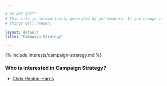 ```yaml
---

# DO NOT EDIT!
# This file is automatically generated by get-members. If you change it, bad
# things will happen.

layout: default
title: "Campaign Strategy"

---
```


{% include interests/campaign-strategy.md %}

### Who is interested in Campaign Strategy?


* [Chris Heaton-Harris](members/chris-heaton-harris.html)
